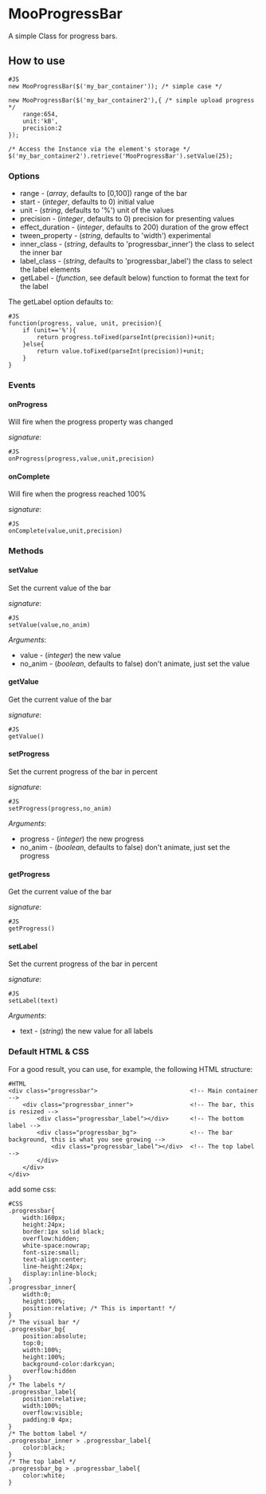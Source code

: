 MooProgressBar
==============

A simple Class for progress bars.

How to use
----------


    #JS
    new MooProgressBar($('my_bar_container')); /* simple case */

    new MooProgressBar($('my_bar_container2'),{ /* simple upload progress */
        range:654,
        unit:'kB',
        precision:2
    });

    /* Access the Instance via the element's storage */
    $('my_bar_container2').retrieve('MooProgressBar').setValue(25);



### Options

- range - (*array*, defaults to [0,100]) range of the bar
- start - (*integer*, defaults to 0)  initial value
- unit - (*string*, defaults to '%')  unit of the values
- precision - (*integer*, defaults to 0)  precision for presenting values
- effect_duration - (*integer*, defaults to 200)  duration of the grow effect
- tween_property - (*string*, defaults to 'width')  experimental
- inner_class - (*string*, defaults to 'progressbar_inner')  the class to select the inner bar
- label_class - (*string*, defaults to 'progressbar_label')  the class to select the label elements
- getLabel - (*function*, see default below) function to format the text for the label

The getLabel option defaults to:

    #JS
    function(progress, value, unit, precision){
        if (unit=='%'){
            return progress.toFixed(parseInt(precision))+unit;
        }else{
            return value.toFixed(parseInt(precision))+unit;
        }
    }



### Events

#### onProgress

Will fire when the progress property was changed

*signature*:

    #JS
    onProgress(progress,value,unit,precision)


#### onComplete

Will fire when the progress reached 100%

*signature*:

    #JS
    onComplete(value,unit,precision)




### Methods

#### setValue

Set the current value of the bar

*signature*:

    #JS
    setValue(value,no_anim)

*Arguments*:
- value - (*integer*) the new value
- no_anim - (*boolean*, defaults to false) don't animate, just set the value

#### getValue

Get the current value of the bar

*signature*:

    #JS
    getValue()

#### setProgress

Set the current progress of the bar in percent

*signature*:

    #JS
    setProgress(progress,no_anim)

*Arguments*:
- progress - (*integer*) the new progress
- no_anim - (*boolean*, defaults to false) don't animate, just set the progress


#### getProgress
Get the current value of the bar

*signature*:

    #JS
    getProgress()

#### setLabel

Set the current progress of the bar in percent

*signature*:

    #JS
    setLabel(text)

*Arguments*:
- text - (*string*) the new value for all labels




### Default HTML & CSS

For a good result, you can use, for example, the following HTML structure:

    #HTML
    <div class="progressbar">                          <!-- Main container -->
        <div class="progressbar_inner">                <!-- The bar, this is resized -->
            <div class="progressbar_label"></div>      <!-- The bottom label -->
            <div class="progressbar_bg">               <!-- The bar background, this is what you see growing -->
                <div class="progressbar_label"></div>  <!-- The top label -->
            </div>
        </div>
    </div>

add some css:

    #CSS
    .progressbar{
        width:160px;
        height:24px;
        border:1px solid black;
        overflow:hidden;
        white-space:nowrap;
        font-size:small;
        text-align:center;
        line-height:24px;
        display:inline-block;
    }
    .progressbar_inner{
        width:0;
        height:100%;
        position:relative; /* This is important! */
    }
    /* The visual bar */
    .progressbar_bg{
        position:absolute;
        top:0;
        width:100%;
        height:100%;
        background-color:darkcyan;
        overflow:hidden
    }
    /* The labels */
    .progressbar_label{
        position:relative;
        width:100%;
        overflow:visible;
        padding:0 4px;
    }
    /* The bottom label */
    .progressbar_inner > .progressbar_label{
        color:black;
    }
    /* The top label */
    .progressbar_bg > .progressbar_label{
        color:white;
    }
